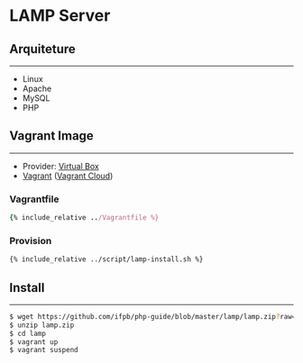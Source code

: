 # LAMP Server

## Arquiteture
---

* Linux
* Apache
* MySQL
* PHP

## Vagrant Image
---

* Provider: [Virtual Box](https://www.virtualbox.org)
* [Vagrant](https://www.vagrantup.com) ([Vagrant Cloud](https://app.vagrantup.com/boxes/search))

### Vagrantfile

```rb
{% include_relative ../Vagrantfile %}
```

### Provision

```sh
{% include_relative ../script/lamp-install.sh %}
```

## Install
---

```sh
$ wget https://github.com/ifpb/php-guide/blob/master/lamp/lamp.zip?raw=true
$ unzip lamp.zip
$ cd lamp
$ vagrant up
$ vagrant suspend
```
